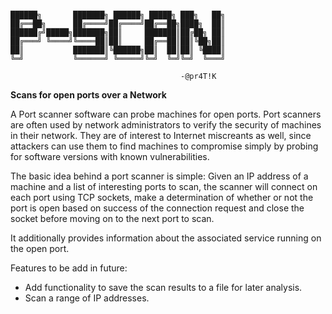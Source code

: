 ```

██████╗       ███████╗ ██████╗ █████╗ ███╗   ██╗
██╔══██╗      ██╔════╝██╔════╝██╔══██╗████╗  ██║
██████╔╝█████╗███████╗██║     ███████║██╔██╗ ██║
██╔═══╝ ╚════╝╚════██║██║     ██╔══██║██║╚██╗██║
██║           ███████║╚██████╗██║  ██║██║ ╚████║
╚═╝           ╚══════╝ ╚═════╝╚═╝  ╚═╝╚═╝  ╚═══╝
                                                
                                      -@pr4T!K

```

**Scans for open ports over a Network**


A Port scanner software can probe machines for open ports. Port scanners are often used by network administrators to verify the security of machines in their network. They are of interest to Internet miscreants as well, since attackers can use them to find machines to compromise simply by probing for software versions with known vulnerabilities.




The basic idea behind a port scanner is simple: Given an IP address of a machine and a list of interesting ports to scan, the scanner will connect on each port using TCP sockets, make a determination of whether or not the port is open based on success of the connection request and close the socket before moving on to the next port to scan.




It additionally provides information about the associated service running on the open port.



Features to be add in future:
- Add functionality to save the scan results to a file for later analysis.
- Scan a range of IP addresses.
